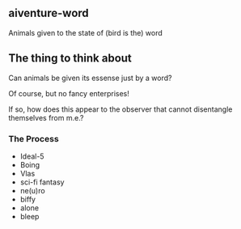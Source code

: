## aiventure-word

Animals given to the state of (bird is the) word

## The thing to think about

Can animals be given its essense just by a word?

Of course, but no fancy enterprises!

If so, how does this appear to the observer that cannot disentangle themselves from m.e.?

### The Process

* Ideal-5
* Boing
* Vlas
* sci-fi fantasy
* ne(u)ro
* biffy
* alone
* bleep